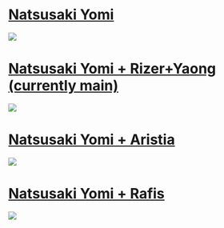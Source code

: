 # [Natsusaki Yomi](https://milinho.s-ul.eu/TTJjpnEj)
![](https://cdn.discordapp.com/attachments/716098643505184849/847292352196116501/unknown.png)

# [Natsusaki Yomi + Rizer+Yaong (currently main)](https://milinho.s-ul.eu/2gIaNgo2)
![](https://osu.ppy.sh/ss/16673910/96d7)

# [Natsusaki Yomi + Aristia](https://milinho.s-ul.eu/ilatldej)
![](https://osu.ppy.sh/ss/16641851/d035)

# [Natsusaki Yomi + Rafis](https://milinho.s-ul.eu/GokOeVtX)
![](https://cdn.discordapp.com/attachments/716098643505184849/847293663502925903/unknown.png)
